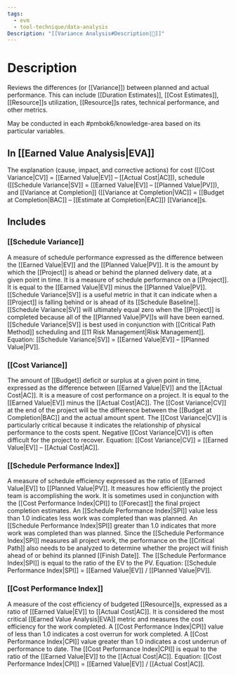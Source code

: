 ```yaml
---
tags:
  - evm
  - tool-technique/data-analysis
Description: "[[Variance Analysis#Description|📝]]"
---
```

# Description
Reviews the differences (or [[Variance]]) between planned and actual performance. This can include [[Duration Estimates]], [[Cost Estimates]], [[Resource]]s utilization, [[Resource]]s rates, technical performance, and other metrics.

May be conducted in each #pmbok6/knowledge-area based on its particular variables.
## In [[Earned Value Analysis|EVA]]
The explanation (cause, impact, and corrective actions) for cost ([[Cost Variance|CV]] = [[Earned Value|EV]] – [[Actual Cost|AC]]), schedule ([[Schedule Variance|SV]] = [[Earned Value|EV]] – [[Planned Value|PV]]), and [[Variance at Completion]] ([[Variance at Completion|VAC]] = [[Budget at Completion|BAC]] – [[Estimate at Completion|EAC]]) [[Variance]]s.
## Includes
### [[Schedule Variance]]
A measure of schedule performance expressed as the difference between the [[Earned Value|EV]] and the [[Planned Value|PV]]. It is the amount by which the [[Project]] is ahead or behind the planned delivery date, at a given point in time. It is a measure of schedule performance on a [[Project]]. It is equal to the [[Earned Value|EV]] minus the [[Planned Value|PV]]. [[Schedule Variance|SV]] is a useful metric in that it can indicate when a [[Project]] is falling behind or is ahead of its [[Schedule Baseline]]. [[Schedule Variance|SV]] will ultimately equal zero when the [[Project]] is completed because all of the [[Planned Value|PV]]s will have been earned. [[Schedule Variance|SV]] is best used in conjunction with [[Critical Path Method]] scheduling and [[11 Risk Management|Risk Management]]. Equation: [[Schedule Variance|SV]] = [[Earned Value|EV]] – [[Planned Value|PV]].
### [[Cost Variance]]
The amount of [[Budget]] deficit or surplus at a given point in time, expressed as the difference between [[Earned Value|EV]] and the [[Actual Cost|AC]]. It is a measure of cost performance on a project. It is equal to the [[Earned Value|EV]] minus the [[Actual Cost|AC]]. The [[Cost Variance|CV]] at the end of the project will be the difference between the [[Budget at Completion|BAC]] and the actual amount spent. The [[Cost Variance|CV]] is particularly critical because it indicates the relationship of physical performance to the costs spent. Negative [[Cost Variance|CV]] is often difficult for the project to recover. Equation: [[Cost Variance|CV]] = [[Earned Value|EV]] – [[Actual Cost|AC]].
### [[Schedule Performance Index]]
A measure of schedule efficiency expressed as the ratio of [[Earned Value|EV]] to [[Planned Value|PV]]. It measures how efficiently the project team is accomplishing the work. It is sometimes used in conjunction with the [[Cost Performance Index|CPI]] to [[Forecast]] the final project completion estimates. An [[Schedule Performance Index|SPI]] value less than 1.0 indicates less work was completed than was planned. An [[Schedule Performance Index|SPI]] greater than 1.0 indicates that more work was completed than was planned. Since the [[Schedule Performance Index|SPI]] measures all project work, the performance on the [[Critical Path]] also needs to be analyzed to determine whether the project will finish ahead of or behind its planned [[Finish Date]]. The [[Schedule Performance Index|SPI]] is equal to the ratio of the EV to the PV. Equation: [[Schedule Performance Index|SPI]] = [[Earned Value|EV]] / [[Planned Value|PV]].
### [[Cost Performance Index]] 
A measure of the cost efficiency of budgeted [[Resource]]s, expressed as a ratio of [[Earned Value|EV]] to [[Actual Cost|AC]]. It is considered the most critical [[Earned Value Analysis|EVA]] metric and measures the cost efficiency for the work completed. A [[Cost Performance Index|CPI]] value of less than 1.0 indicates a cost overrun for work completed. A [[Cost Performance Index|CPI]] value greater than 1.0 indicates a cost underrun of performance to date. The [[Cost Performance Index|CPI]] is equal to the ratio of the [[Earned Value|EV]] to the [[Actual Cost|AC]]. Equation: [[Cost Performance Index|CPI]] = [[Earned Value|EV]] / [[Actual Cost|AC]].
